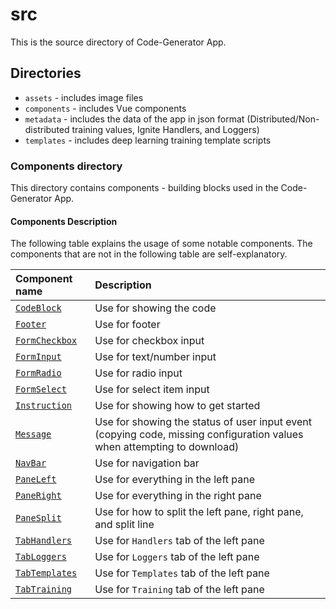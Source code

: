 # src

This is the source directory of Code-Generator App.

## Directories

- `assets` - includes image files
- `components` - includes Vue components
- `metadata` - includes the data of the app in json format (Distributed/Non-distributed training values, Ignite Handlers, and Loggers)
- `templates` - includes deep learning training template scripts

### Components directory

This directory contains components - building blocks used in the Code-Generator App.

#### Components Description

The following table explains the usage of some notable components. The components that are not in the following table are self-explanatory.

| Component name                                  | Description                                                                                                             |
| :---------------------------------------------- | :---------------------------------------------------------------------------------------------------------------------- |
| [`CodeBlock`](./components/CodeBlock.vue)       | Use for showing the code                                                                                                |
| [`Footer`](./components/Footer.vue)             | Use for footer                                                                                                          |
| [`FormCheckbox`](./components/FormCheckbox.vue) | Use for checkbox input                                                                                                  |
| [`FormInput`](./components/FormInput.vue)       | Use for text/number input                                                                                               |
| [`FormRadio`](./components/FormRadio.vue)       | Use for radio input                                                                                                     |
| [`FormSelect`](./components/FormSelect.vue)     | Use for select item input                                                                                               |
| [`Instruction`](./components/Instruction.vue)   | Use for showing how to get started                                                                                      |
| [`Message`](./components/Message.vue)           | Use for showing the status of user input event (copying code, missing configuration values when attempting to download) |
| [`NavBar`](./components/NavBar.vue)             | Use for navigation bar                                                                                                  |
| [`PaneLeft`](./components/PaneLeft.vue)         | Use for everything in the left pane                                                                                     |
| [`PaneRight`](./components/PaneRight.vue)       | Use for everything in the right pane                                                                                    |
| [`PaneSplit`](./components/PaneSplit.vue)       | Use for how to split the left pane, right pane, and split line                                                          |
| [`TabHandlers`](./components/TabHandlers.vue)   | Use for `Handlers` tab of the left pane                                                                                 |
| [`TabLoggers`](./components/TabLoggers.vue)     | Use for `Loggers` tab of the left pane                                                                                  |
| [`TabTemplates`](./components/TabTemplates.vue) | Use for `Templates` tab of the left pane                                                                                |
| [`TabTraining`](./components/TabTraining.vue)   | Use for `Training` tab of the left pane                                                                                 |
